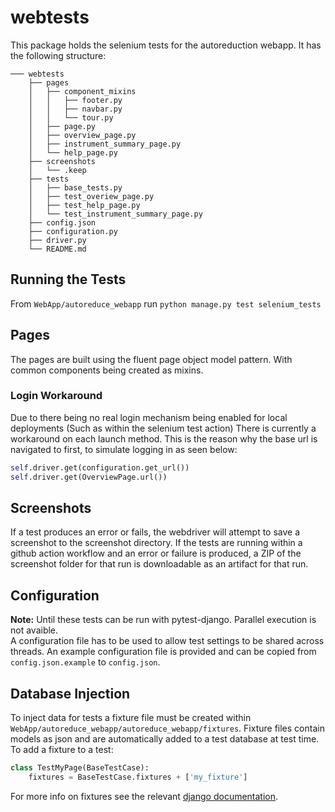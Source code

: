 # webtests

This package holds the selenium tests for the autoreduction webapp. It has the following structure:

```
─── webtests
    ├── pages
    │   ├── component_mixins
    │   │   ├── footer.py
    │   │   ├── navbar.py
    │   │   └── tour.py
    │   ├── page.py
    │   ├── overview_page.py
    │   ├── instrument_summary_page.py
    │   └── help_page.py
    ├── screenshots
    │   └── .keep  
    ├── tests
    │   ├── base_tests.py
    │   ├── test_overiew_page.py
    │   ├── test_help_page.py
    │   └── test_instrument_summary_page.py
    ├── config.json
    ├── configuration.py
    ├── driver.py    
    └── README.md

```
## Running the Tests
From `WebApp/autoreduce_webapp` run `python manage.py test selenium_tests`


## Pages
The pages are built using the fluent page object model pattern. With common components being created
as mixins.

### Login Workaround
Due to there being no real login mechanism being enabled for local deployments (Such as
within the selenium test action) There is currently a workaround on each launch method.
This is the reason why the base url is navigated to first, to simulate logging in as 
seen below:  
```python
self.driver.get(configuration.get_url())
self.driver.get(OverviewPage.url())
```

## Screenshots
If a test produces an error or fails, the webdriver will attempt to save a screenshot to the 
screenshot directory. If the tests are running within a github action workflow and an error or 
failure is produced, a ZIP of the screenshot folder for that run is downloadable as an artifact for
that run.

## Configuration
**Note:** Until these tests can be run with pytest-django. Parallel execution is not avaible.    
A configuration file has to be used to allow test settings to be shared across threads. An example 
configuration file is provided and can be copied from `config.json.example` to `config.json`.

## Database Injection
To inject data for tests a fixture file must be created within `WebApp/autoreduce_webapp/autoreduce_webapp/fixtures`.
Fixture files contain models as json and are automatically added to a test database at test time.  
To add a fixture to a test:  
```python
class TestMyPage(BaseTestCase):
    fixtures = BaseTestCase.fixtures + ['my_fixture']
```
For more info on fixtures see the relevant [django documentation](https://docs.djangoproject.com/en/3.1/howto/initial-data/).